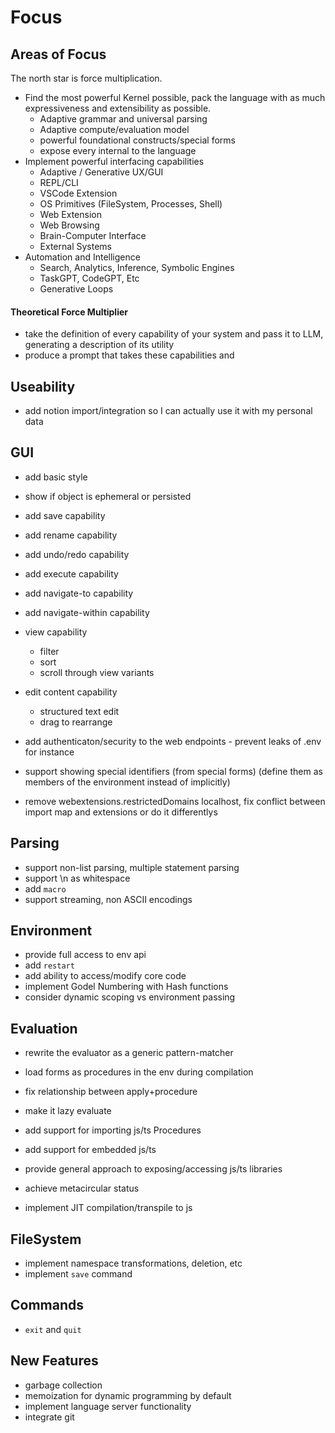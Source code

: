 # Focus

## Areas of Focus

The north star is force multiplication.

- Find the most powerful Kernel possible, pack the language with as much expressiveness and extensibility as possible.
  - Adaptive grammar and universal parsing
  - Adaptive compute/evaluation model
  - powerful foundational constructs/special forms
  - expose every internal to the language
- Implement powerful interfacing capabilities
  - Adaptive / Generative UX/GUI
  - REPL/CLI
  - VSCode Extension
  - OS Primitives (FileSystem, Processes, Shell)
  - Web Extension
  - Web Browsing
  - Brain-Computer Interface
  - External Systems
- Automation and Intelligence
  - Search, Analytics, Inference, Symbolic Engines
  - TaskGPT, CodeGPT, Etc
  - Generative Loops

#### Theoretical Force Multiplier

- take the definition of every capability of your system and pass it to LLM, generating a description of its utility
- produce a prompt that takes these capabilities and

## Useability

- add notion import/integration so I can actually use it with my personal data

## GUI

- add basic style
- show if object is ephemeral or persisted
- add save capability
- add rename capability
- add undo/redo capability
- add execute capability
- add navigate-to capability
- add navigate-within capability
- view capability
  - filter
  - sort
  - scroll through view variants
- edit content capability

  - structured text edit
  - drag to rearrange

- add authenticaton/security to the web endpoints - prevent leaks of .env for instance
- support showing special identifiers (from special forms) (define them as members of the environment instead of implicitly)
- remove webextensions.restrictedDomains localhost, fix conflict between import map and extensions or do it differentlys

## Parsing

- support non-list parsing, multiple statement parsing
- support \n as whitespace
- add `macro`
- support streaming, non ASCII encodings

## Environment

- provide full access to env api
- add `restart`
- add ability to access/modify core code
- implement Godel Numbering with Hash functions
- consider dynamic scoping vs environment passing

## Evaluation

- rewrite the evaluator as a generic pattern-matcher
- load forms as procedures in the env during compilation
- fix relationship between apply+procedure
- make it lazy evaluate

- add support for importing js/ts Procedures
- add support for embedded js/ts
- provide general approach to exposing/accessing js/ts libraries

- achieve metacircular status
- implement JIT compilation/transpile to js

## FileSystem

- implement namespace transformations, deletion, etc
- implement `save` command

## Commands

- `exit` and `quit`

## New Features

- garbage collection
- memoization for dynamic programming by default
- implement language server functionality
- integrate git
